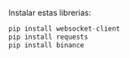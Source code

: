 Instalar estas librerias:

 ```python
pip install websocket-client
pip install requests
pip install binance
